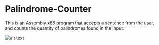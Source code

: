 # Palindrome-Counter
This is an Assembly x86 program that accepts a sentence from the user, and counts the quantity of palindromes found in the input.

![alt text](http://url/to/Logic.png)
